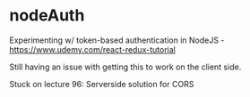 # nodeAuth
Experimenting w/ token-based authentication in NodeJS -  https://www.udemy.com/react-redux-tutorial

Still having an issue with getting this to work on the client side. 

Stuck on lecture 96: Serverside solution for CORS
